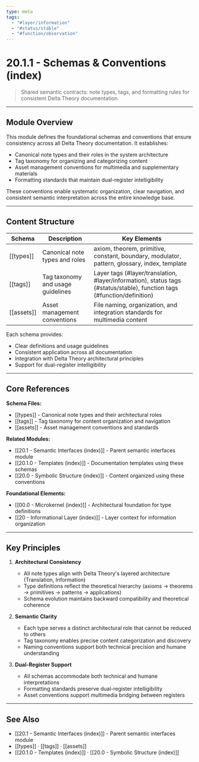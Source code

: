 ```yaml
---
type: meta
tags:
  - "#layer/information"
  - "#status/stable"
  - "#function/observation"
---
```


# 20.1.1 - Schemas & Conventions (index)

> Shared semantic contracts: note types, tags, and formatting rules for consistent Delta Theory documentation.

---

## Module Overview

This module defines the foundational schemas and conventions that ensure consistency across all Delta Theory documentation. It establishes:
- Canonical note types and their roles in the system architecture
- Tag taxonomy for organizing and categorizing content
- Asset management conventions for multimedia and supplementary materials
- Formatting standards that maintain dual-register intelligibility

These conventions enable systematic organization, clear navigation, and consistent semantic interpretation across the entire knowledge base.

---

## Content Structure

| Schema | Description | Key Elements |
|--------|-------------|--------------|
| [[types]] | Canonical note types and roles | axiom, theorem, primitive, constant, boundary, modulator, pattern, glossary, index, template |
| [[tags]] | Tag taxonomy and usage guidelines | Layer tags (#layer/translation, #layer/information), status tags (#status/stable), function tags (#function/definition) |
| [[assets]] | Asset management conventions | File naming, organization, and integration standards for multimedia content |

Each schema provides:
- Clear definitions and usage guidelines
- Consistent application across all documentation
- Integration with Delta Theory architectural principles
- Support for dual-register intelligibility

---

## Core References

**Schema Files:**
- [[types]] - Canonical note types and their architectural roles
- [[tags]] - Tag taxonomy for content organization and navigation
- [[assets]] - Asset management conventions and standards

**Related Modules:**
- [[20.1 - Semantic Interfaces (index)]] - Parent semantic interfaces module
- [[20.1.0 - Templates (index)]] - Documentation templates using these schemas
- [[20.0 - Symbolic Structure (index)]] - Content organized using these conventions

**Foundational Elements:**
- [[00.0 - Microkernel (index)]] - Architectural foundation for type definitions
- [[20 - Informational Layer (index)]] - Layer context for information organization

---

## Key Principles

1. **Architectural Consistency**
   - All note types align with Delta Theory's layered architecture (Translation, Information)
   - Type definitions reflect the theoretical hierarchy (axioms → theorems → primitives → patterns → applications)
   - Schema evolution maintains backward compatibility and theoretical coherence

2. **Semantic Clarity**
   - Each type serves a distinct architectural role that cannot be reduced to others
   - Tag taxonomy enables precise content categorization and discovery
   - Naming conventions support both technical precision and humane understanding

3. **Dual-Register Support**
   - All schemas accommodate both technical and humane interpretations
   - Formatting standards preserve dual-register intelligibility
   - Asset conventions support multimedia bridging between registers

---

## See Also

- [[20.1 - Semantic Interfaces (index)]] - Parent semantic interfaces module
- [[types]] · [[tags]] · [[assets]]
- [[20.1.0 - Templates (index)]] · [[20.0 - Symbolic Structure (index)]]
